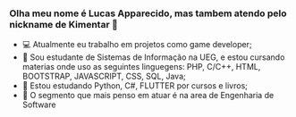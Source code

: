 ### Olha meu nome é Lucas Apparecido, mas tambem atendo pelo nickname de Kimentar 👾

- 💻 Atualmente eu trabalho em projetos como game developer;
- 🌱 Sou estudante de Sistemas de Informação na UEG, e estou cursando materias onde uso as seguintes linguegens: PHP, C/C++, HTML, BOOTSTRAP, JAVASCRIPT, CSS, SQL, Java;
- 🍃 Estou estudando Python, C#, FLUTTER por cursos e livros;
- 🌠 O segmento que mais penso em atuar é na area de Engenharia de Software
